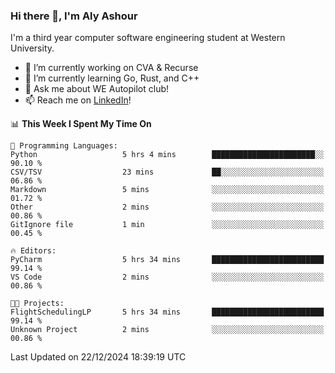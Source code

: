 ### Hi there 👋, I'm Aly Ashour
I'm a third year computer software engineering student at Western University.

- 🔭 I’m currently working on CVA & Recurse
- 🌱 I’m currently learning Go, Rust, and C++
- 💬 Ask me about WE Autopilot club!
- 📫 Reach me on [LinkedIn](https://www.linkedin.com/in/alymashour/)!
  
<!--START_SECTION:waka-->
📊 **This Week I Spent My Time On** 

```text
💬 Programming Languages: 
Python                   5 hrs 4 mins        ███████████████████████░░   90.10 % 
CSV/TSV                  23 mins             ██░░░░░░░░░░░░░░░░░░░░░░░   06.86 % 
Markdown                 5 mins              ░░░░░░░░░░░░░░░░░░░░░░░░░   01.72 % 
Other                    2 mins              ░░░░░░░░░░░░░░░░░░░░░░░░░   00.86 % 
GitIgnore file           1 min               ░░░░░░░░░░░░░░░░░░░░░░░░░   00.45 % 

🔥 Editors: 
PyCharm                  5 hrs 34 mins       █████████████████████████   99.14 % 
VS Code                  2 mins              ░░░░░░░░░░░░░░░░░░░░░░░░░   00.86 % 

🐱‍💻 Projects: 
FlightSchedulingLP       5 hrs 34 mins       █████████████████████████   99.14 % 
Unknown Project          2 mins              ░░░░░░░░░░░░░░░░░░░░░░░░░   00.86 % 
```


 Last Updated on 22/12/2024 18:39:19 UTC
<!--END_SECTION:waka-->
